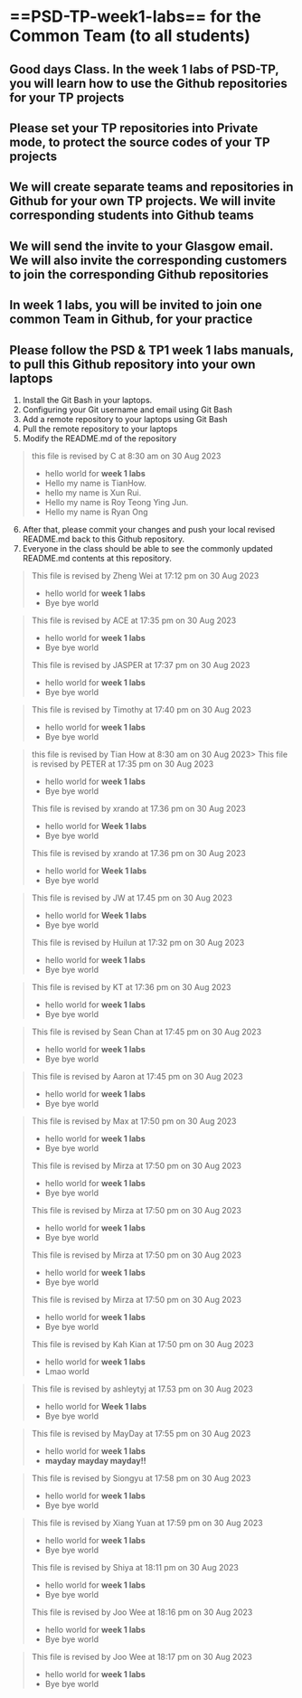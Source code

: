 # ==PSD-TP-week1-labs== for the Common Team (to all students)

## Good days Class. In the week 1 labs of PSD-TP, you will learn how to use the Github repositories for your TP projects

## Please set your TP repositories into Private mode, to protect the source codes of your TP projects

## We will create separate teams and repositories in Github for your own TP projects. We will invite corresponding students into Github teams

## We will send the invite to your Glasgow email. We will also invite the corresponding customers to join the corresponding Github repositories

## In week 1 labs, you will be invited to join one common Team in Github, for your practice

## Please follow the PSD & TP1 week 1 labs manuals, to pull this Github repository into your own laptops

1. Install the Git Bash in your laptops.
2. Configuring your Git username and email using Git Bash
3. Add a remote repository to your laptops using Git Bash
4. Pull the remote repository to your laptops
5. Modify the README.md of the repository

> this file is revised by C at 8:30 am on 30 Aug 2023
>
> - hello world for **week 1 labs**
> - Hello my name is TianHow.
> - hello my name is Xun Rui.
> - Hello my name is Roy Teong Ying Jun.
> - Hello my name is Ryan Ong

6. After that, please commit your changes and push your local revised README.md back to this Github repository.
7. Everyone in the class should be able to see the commonly updated README.md contents at this repository. 


> This file is revised by Zheng Wei at 17:12 pm on 30 Aug 2023
> - hello world for **week 1 labs**
> - Bye bye world
>

> This file is revised by ACE at 17:35 pm on 30 Aug 2023
> - hello world for **week 1 labs**
> - Bye bye world
>
> This file is revised by JASPER at 17:37 pm on 30 Aug 2023
> - hello world for **week 1 labs**
> - Bye bye world
>

> This file is revised by Timothy at 17:40 pm on 30 Aug 2023
> - hello world for **week 1 labs**
> - Bye bye world

> this file is revised by Tian How at 8:30 am on 30 Aug 2023>
> This file is revised by PETER at 17:35 pm on 30 Aug 2023
> - hello world for **week 1 labs**
> - Bye bye world
>
> This file is revised by xrando at 17.36 pm on 30 Aug 2023
> - hello world for **Week 1 labs**
> - Bye bye world
>
> This file is revised by xrando at 17.36 pm on 30 Aug 2023
> - hello world for **Week 1 labs**
> - Bye bye world
>

> This file is revised by JW at 17.45 pm on 30 Aug 2023
> - hello world for **Week 1 labs**
> - Bye bye world
>
> This file is revised by Huilun at 17:32 pm on 30 Aug 2023
> - hello world for **week 1 labs**
> - Bye bye world
>

> This file is revised by KT at 17:36 pm on 30 Aug 2023
> - hello world for **week 1 labs**
> - Bye bye world
>

> This file is revised by Sean Chan at 17:45 pm on 30 Aug 2023
> - hello world for **week 1 labs**
> - Bye bye world
>

> This file is revised by Aaron at 17:45 pm on 30 Aug 2023
> - hello world for **week 1 labs**
> - Bye bye world
>

> This file is revised by Max at 17:50 pm on 30 Aug 2023
> - hello world for **week 1 labs**
> - Bye bye world
>
> This file is revised by Mirza at 17:50 pm on 30 Aug 2023
> - hello world for **week 1 labs**
> - Bye bye world
>
> This file is revised by Mirza at 17:50 pm on 30 Aug 2023
> - hello world for **week 1 labs**
> - Bye bye world
>
> This file is revised by Mirza at 17:50 pm on 30 Aug 2023
> - hello world for **week 1 labs**
> - Bye bye world
>
> This file is revised by Mirza at 17:50 pm on 30 Aug 2023
> - hello world for **week 1 labs**
> - Bye bye world
>
> This file is revised by Kah Kian at 17:50 pm on 30 Aug 2023
> - hello world for **week 1 labs**
> - Lmao world
> 

> This file is revised by ashleytyj at 17.53 pm on 30 Aug 2023
> - hello world for **Week 1 labs**
> - Bye bye world

> This file is revised by MayDay at 17:55 pm on 30 Aug 2023
> - hello world for **week 1 labs**
> - __mayday mayday mayday!!__
>

> This file is revised by Siongyu at 17:58 pm on 30 Aug 2023
> - hello world for **week 1 labs**
> - Bye bye world

> This file is revised by Xiang Yuan at 17:59 pm on 30 Aug 2023
> - hello world for **week 1 labs**
> - Bye bye world
>
> This file is revised by Shiya at 18:11 pm on 30 Aug 2023
> - hello world for **week 1 labs**
> - Bye bye world
>
> This file is revised by Joo Wee at 18:16 pm on 30 Aug 2023
> - hello world for **week 1 labs**
> - Bye bye world

> This file is revised by Joo Wee at 18:17 pm on 30 Aug 2023
> - hello world for **week 1 labs**
> - Bye bye world
